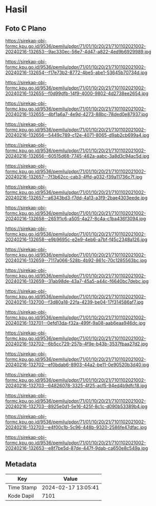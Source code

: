 # Hasil

## Foto C Plano

https://sirekap-obj-formc.kpu.go.id/9536/pemilu/pdpr/71/01/10/20/21/7101102021002-20240216-132653--9ac330ec-56e7-4d47-a822-4ed9b6929989.jpg

https://sirekap-obj-formc.kpu.go.id/9536/pemilu/pdpr/71/01/10/20/21/7101102021002-20240216-132654--f17e73b2-8772-4be5-abe1-53645b70734d.jpg

https://sirekap-obj-formc.kpu.go.id/9536/pemilu/pdpr/71/01/10/20/21/7101102021002-20240216-132655--f0d99dfb-14f9-4000-9802-4d2738ee2654.jpg

https://sirekap-obj-formc.kpu.go.id/9536/pemilu/pdpr/71/01/10/20/21/7101102021002-20240216-132655--4bf1a6a7-4e9d-4273-88bc-78ded0e87937.jpg

https://sirekap-obj-formc.kpu.go.id/9536/pemilu/pdpr/71/01/10/20/21/7101102021002-20240216-132656--5449c789-c12e-4071-8065-d9ab2cb699a4.jpg

https://sirekap-obj-formc.kpu.go.id/9536/pemilu/pdpr/71/01/10/20/21/7101102021002-20240216-132656--60515d68-7745-462a-aabc-3a8d3c94ac5d.jpg

https://sirekap-obj-formc.kpu.go.id/9536/pemilu/pdpr/71/01/10/20/21/7101102021002-20240216-132657--7f3b62cc-cab3-4ffd-a032-f39a11736c7f.jpg

https://sirekap-obj-formc.kpu.go.id/9536/pemilu/pdpr/71/01/10/20/21/7101102021002-20240216-132657--a6343bd3-f7dd-4a13-a3f9-2bae4303eede.jpg

https://sirekap-obj-formc.kpu.go.id/9536/pemilu/pdpr/71/01/10/20/21/7101102021002-20240216-132658--2651f1c6-a505-4a27-8c4a-c1ba436f3094.jpg

https://sirekap-obj-formc.kpu.go.id/9536/pemilu/pdpr/71/01/10/20/21/7101102021002-20240216-132658--e9b9695c-e2e9-4eb6-a7bf-f45c2348a126.jpg

https://sirekap-obj-formc.kpu.go.id/9536/pemilu/pdpr/71/01/10/20/21/7101102021002-20240216-132659--7117a066-528b-4b92-861c-70c1285563bc.jpg

https://sirekap-obj-formc.kpu.go.id/9536/pemilu/pdpr/71/01/10/20/21/7101102021002-20240216-132659--31ab98de-43a7-45a5-a44c-f6640bc7debc.jpg

https://sirekap-obj-formc.kpu.go.id/9536/pemilu/pdpr/71/01/10/20/21/7101102021002-20240216-132700--f3d80a18-22fa-4239-be04-17f314586af7.jpg

https://sirekap-obj-formc.kpu.go.id/9536/pemilu/pdpr/71/01/10/20/21/7101102021002-20240216-132701--0efd13da-f32a-499f-9a08-aab6eaa946dc.jpg

https://sirekap-obj-formc.kpu.go.id/9536/pemilu/pdpr/71/01/10/20/21/7101102021002-20240216-132702--6b5cc729-257b-4f9e-b43b-3537fbaa27d2.jpg

https://sirekap-obj-formc.kpu.go.id/9536/pemilu/pdpr/71/01/10/20/21/7101102021002-20240216-132702--ef0bdab6-8903-44a2-be11-0e90520b3d40.jpg

https://sirekap-obj-formc.kpu.go.id/9536/pemilu/pdpr/71/01/10/20/21/7101102021002-20240216-132703--64826078-3325-4f25-acf5-94ed4b9dfc18.jpg

https://sirekap-obj-formc.kpu.go.id/9536/pemilu/pdpr/71/01/10/20/21/7101102021002-20240216-132703--8925e0d1-5e16-425f-8c1c-d090b53389b4.jpg

https://sirekap-obj-formc.kpu.go.id/9536/pemilu/pdpr/71/01/10/20/21/7101102021002-20240216-132703--e4f00c1b-5c96-448b-9320-2586fe47dfac.jpg

https://sirekap-obj-formc.kpu.go.id/9536/pemilu/pdpr/71/01/10/20/21/7101102021002-20240216-132653--e8f7be5d-87de-447f-9dab-ca650e8c549a.jpg


## Metadata

| Key        | Value               |
| ---------- | ------------------- |
| Time Stamp | 2024-02-17 13:05:41 |
| Kode Dapil | 7101                |



